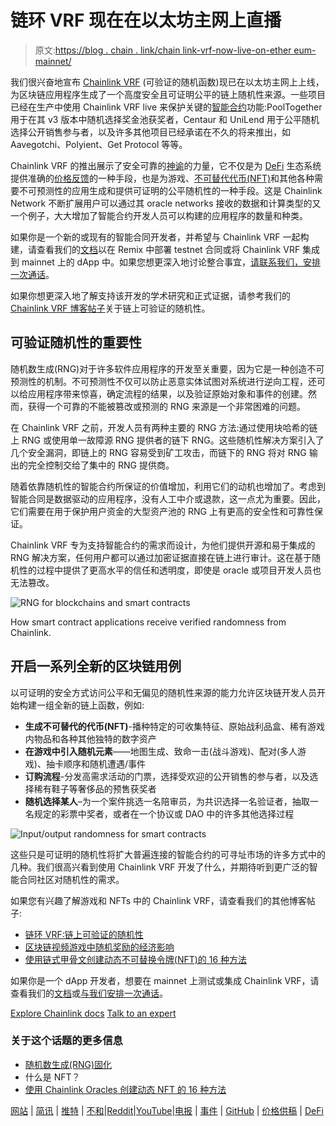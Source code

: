 # 链环 VRF 现在在以太坊主网上直播

> 原文:[https://blog . chain . link/chain link-vrf-now-live-on-ether eum-mainnet/](https://blog.chain.link/chainlink-vrf-now-live-on-ethereum-mainnet/)

我们很兴奋地宣布 [Chainlink VRF](https://chain.link/solutions/chainlink-vrf) (可验证的随机函数)现已在以太坊主网上上线，为区块链应用程序生成了一个高度安全且可证明公平的链上随机性来源。一些项目已经在生产中使用 Chainlink VRF live 来保护关键的[智能合约](https://chain.link/education/smart-contracts)功能:PoolTogether 用于在其 v3 版本中随机选择奖金池获奖者，Centaur 和 UniLend 用于公平随机选择公开销售参与者，以及许多其他项目已经承诺在不久的将来推出，如 Aavegotchi、Polyient、Get Protocol 等等。

Chainlink VRF 的推出展示了安全可靠的[神谕](https://chain.link/education/blockchain-oracles)的力量，它不仅是为 [DeFi](https://chain.link/education/defi) 生态系统提供准确的[价格反馈](https://chain.link/solutions/defi)的一种手段，也是为游戏、[不可替代代币(NFT)](https://chain.link/education/nfts)和其他各种需要不可预测性的应用生成和提供可证明的公平随机性的一种手段。这是 Chainlink Network 不断扩展用户可以通过其 oracle networks 接收的数据和计算类型的又一个例子，大大增加了智能合约开发人员可以构建的应用程序的数量和种类。

如果你是一个新的或现有的智能合同开发者，并希望与 Chainlink VRF 一起构建，请查看我们的[文档](https://docs.chain.link/docs/chainlink-vrf)以在 Remix 中部署 testnet 合同或将 Chainlink VRF 集成到 mainnet 上的 dApp 中。如果您想更深入地讨论整合事宜，[请联系我们，安排一次通话](http://vrf@chain.link/)。

如果你想更深入地了解支持该开发的学术研究和正式证据，请参考我们的 [Chainlink VRF 博客帖子](https://blog.chain.link/verifiable-random-functions-vrf-random-number-generation-rng-feature/)关于链上可验证的随机性。

## **可验证随机性的重要性**

随机数生成(RNG)对于许多软件应用程序的开发至关重要，因为它是一种创造不可预测性的机制。不可预测性不仅可以防止恶意实体试图对系统进行逆向工程，还可以给应用程序带来惊喜，确定流程的结果，以及验证原始对象和事件的创建。然而，获得一个可靠的不能被篡改或预测的 RNG 来源是一个非常困难的问题。

在 Chainlink VRF 之前，开发人员有两种主要的 RNG 方法:通过使用块哈希的链上 RNG 或使用单一故障源 RNG 提供者的链下 RNG。这些随机性解决方案引入了几个安全漏洞，即链上的 RNG 容易受到矿工攻击，而链下的 RNG 将对 RNG 输出的完全控制交给了集中的 RNG 提供商。

随着依靠随机性的智能合约所保证的价值增加，利用它们的动机也增加了。考虑到智能合同是数据驱动的应用程序，没有人工中介或退款，这一点尤为重要。因此，它们需要在用于保护用户资金的大型资产池的 RNG 上有更高的安全性和可靠性保证。

Chainlink VRF 专为支持智能合约的需求而设计，为他们提供开源和易于集成的 RNG 解决方案，任何用户都可以通过加密证据直接在链上进行审计。这在基于随机性的过程中提供了更高水平的信任和透明度，即使是 oracle 或项目开发人员也无法篡改。

![RNG for blockchains and smart contracts](../Images/19c4b80e021fab7fc2b914ec444aaaac.png)

<figcaption id="caption-attachment-2050" class="wp-caption-text">How smart contract applications receive verified randomness from Chainlink.</figcaption>



## **开启一系列全新的区块链用例**

以可证明的安全方式访问公平和无偏见的随机性来源的能力允许区块链开发人员开始构建一组全新的链上函数，例如:

*   **生成不可替代的代币(NFT)**-播种特定的可收集特征、原始战利品盒、稀有游戏内物品和各种其他独特的数字资产
*   **在游戏中引入随机元素**——地图生成、致命一击(战斗游戏)、配对(多人游戏)、抽卡顺序和随机遭遇/事件
*   **订购流程**-分发高需求活动的门票，选择受欢迎的公开销售的参与者，以及选择稀有鞋子等奢侈品的预售获奖者
*   **随机选择某人**–为一个案件挑选一名陪审员，为共识选择一名验证者，抽取一名规定的彩票中奖者，或者在一个协议或 DAO 中的许多其他选择过程

![Input/output randomness for smart contracts](../Images/f5e346d9e8998bcf15d8446c4671e84a.png)

这些只是可证明的随机性将扩大普遍连接的智能合约的可寻址市场的许多方式中的几种。我们很高兴看到使用 Chainlink VRF 开发了什么，并期待听到更广泛的智能合同社区对随机性的需求。

如果您有兴趣了解游戏和 NFTs 中的 Chainlink VRF，请查看我们的其他博客帖子:

*   [链环 VRF:链上可验证的随机性](https://blog.chain.link/verifiable-random-functions-vrf-random-number-generation-rng-feature/)
*   [区块链视频游戏中随机奖励的经济影响](https://blog.chain.link/the-economic-impact-of-random-rewards-in-blockchain-video-games/)
*   [使用链式甲骨文创建动态不可替换令牌(NFT)的 16 种方法](https://blog.chain.link/create-dynamic-nfts-using-chainlink-oracles/)

如果你是一个 dApp 开发者，想要在 mainnet 上测试或集成 Chainlink VRF，请查看我们的[文档](https://docs.chain.link/docs/chainlink-vrf)或[与我们安排一次通话](http://vrf@chain.link/)。

[Explore Chainlink docs](https://docs.chain.link/) [Talk to an expert](https://chainlinkcommunity.typeform.com/to/OYQO67EF?page=blog)

### 关于这个话题的更多信息

*   [随机数生成(RNG)固化](https://blog.chain.link/random-number-generation-solidity/)
*   什么是 NFT？
*   [使用 Chainlink Oracles 创建动态 NFT 的 16 种方法](https://blog.chain.link/create-dynamic-nfts-using-chainlink-oracles/)

[网站](https://chain.link/) | [简讯](https://chn.lk/newsletter) | [推特](https://twitter.com/chainlink) | [不和](https://discordapp.com/invite/aSK4zew)|[Reddit](https://www.reddit.com/r/Chainlink/)|[YouTube](https://www.youtube.com/channel/UCnjkrlqaWEBSnKZQ71gdyFA)|[电报](https://t.me/chainlinkofficial) | [事件](https://blog.chain.link/tag/events/) | [GitHub](https://github.com/smartcontractkit/chainlink) | [价格供稿](https://feeds.chain.link/) | [DeFi](https://www.chain.link/solutions/defi)